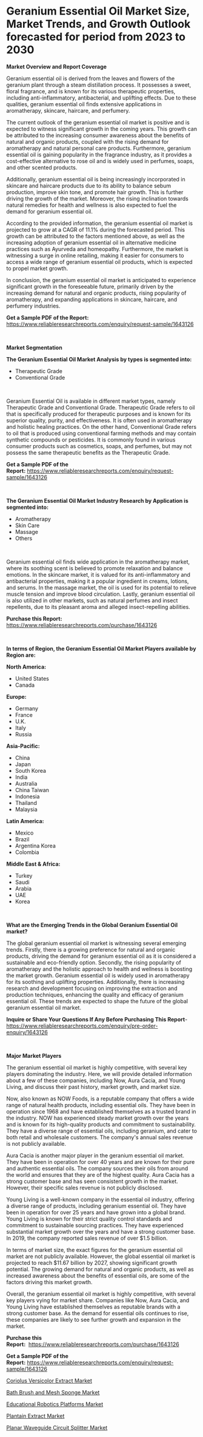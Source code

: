 <p><h1>Geranium Essential Oil Market Size, Market Trends, and Growth Outlook forecasted for period from 2023 to 2030</h1></p><p><strong>Market Overview and Report Coverage</strong></p>
<p><p>Geranium essential oil is derived from the leaves and flowers of the geranium plant through a steam distillation process. It possesses a sweet, floral fragrance, and is known for its various therapeutic properties, including anti-inflammatory, antibacterial, and uplifting effects. Due to these qualities, geranium essential oil finds extensive applications in aromatherapy, skincare, haircare, and perfumery.</p><p>The current outlook of the geranium essential oil market is positive and is expected to witness significant growth in the coming years. This growth can be attributed to the increasing consumer awareness about the benefits of natural and organic products, coupled with the rising demand for aromatherapy and natural personal care products. Furthermore, geranium essential oil is gaining popularity in the fragrance industry, as it provides a cost-effective alternative to rose oil and is widely used in perfumes, soaps, and other scented products.</p><p>Additionally, geranium essential oil is being increasingly incorporated in skincare and haircare products due to its ability to balance sebum production, improve skin tone, and promote hair growth. This is further driving the growth of the market. Moreover, the rising inclination towards natural remedies for health and wellness is also expected to fuel the demand for geranium essential oil.</p><p>According to the provided information, the geranium essential oil market is projected to grow at a CAGR of 11.1% during the forecasted period. This growth can be attributed to the factors mentioned above, as well as the increasing adoption of geranium essential oil in alternative medicine practices such as Ayurveda and homeopathy. Furthermore, the market is witnessing a surge in online retailing, making it easier for consumers to access a wide range of geranium essential oil products, which is expected to propel market growth.</p><p>In conclusion, the geranium essential oil market is anticipated to experience significant growth in the foreseeable future, primarily driven by the increasing demand for natural and organic products, rising popularity of aromatherapy, and expanding applications in skincare, haircare, and perfumery industries.</p></p>
<p><strong>Get a Sample PDF of the Report:</strong> <a href="https://www.reliableresearchreports.com/enquiry/request-sample/1643126">https://www.reliableresearchreports.com/enquiry/request-sample/1643126</a></p>
<p>&nbsp;</p>
<p><strong>Market Segmentation</strong></p>
<p><strong>The Geranium Essential Oil Market Analysis by types is segmented into:</strong></p>
<p><ul><li>Therapeutic Grade</li><li>Conventional Grade</li></ul></p>
<p>&nbsp;</p>
<p><p>Geranium Essential Oil is available in different market types, namely Therapeutic Grade and Conventional Grade. Therapeutic Grade refers to oil that is specifically produced for therapeutic purposes and is known for its superior quality, purity, and effectiveness. It is often used in aromatherapy and holistic healing practices. On the other hand, Conventional Grade refers to oil that is produced using conventional farming methods and may contain synthetic compounds or pesticides. It is commonly found in various consumer products such as cosmetics, soaps, and perfumes, but may not possess the same therapeutic benefits as the Therapeutic Grade.</p></p>
<p><strong>Get a Sample PDF of the Report:</strong>&nbsp;<a href="https://www.reliableresearchreports.com/enquiry/request-sample/1643126">https://www.reliableresearchreports.com/enquiry/request-sample/1643126</a></p>
<p>&nbsp;</p>
<p><strong>The Geranium Essential Oil Market Industry Research by Application is segmented into:</strong></p>
<p><ul><li>Aromatherapy</li><li>Skin Care</li><li>Massage</li><li>Others</li></ul></p>
<p>&nbsp;</p>
<p><p>Geranium essential oil finds wide application in the aromatherapy market, where its soothing scent is believed to promote relaxation and balance emotions. In the skincare market, it is valued for its anti-inflammatory and antibacterial properties, making it a popular ingredient in creams, lotions, and serums. In the massage market, the oil is used for its potential to relieve muscle tension and improve blood circulation. Lastly, geranium essential oil is also utilized in other markets, such as natural perfumes and insect repellents, due to its pleasant aroma and alleged insect-repelling abilities.</p></p>
<p><strong>Purchase this Report:</strong>&nbsp; <a href="https://www.reliableresearchreports.com/purchase/1643126">https://www.reliableresearchreports.com/purchase/1643126</a></p>
<p>&nbsp;</p>
<p><strong>In terms of Region, the Geranium Essential Oil Market Players available by Region are:</strong></p>
<p>
    <p> <strong> North America: </strong>
        <ul>
            <li>United States</li>
            <li>Canada</li>
        </ul>
        </p> 
    <p> <strong> Europe: </strong>
        <ul>
            <li>Germany</li>
            <li>France</li>
            <li>U.K.</li>
            <li>Italy</li>
            <li>Russia</li>
        </ul>
        </p> 
    <p> <strong> Asia-Pacific: </strong>
        <ul>
            <li>China</li>
            <li>Japan</li>
            <li>South Korea</li>
            <li>India</li>
            <li>Australia</li>
            <li>China Taiwan</li>
            <li>Indonesia</li>
            <li>Thailand</li>
            <li>Malaysia</li>
        </ul>
        </p> 
    <p> <strong> Latin America: </strong>
        <ul>
            <li>Mexico</li>
            <li>Brazil</li>
            <li>Argentina Korea</li>
            <li>Colombia</li>
        </ul>
        </p> 
    <p> <strong> Middle East & Africa: </strong>
        <ul>
            <li>Turkey</li>
            <li>Saudi</li>
            <li>Arabia</li>
            <li>UAE</li>
            <li>Korea</li>
        </ul>
    </p>
    </p>
<p>&nbsp;</p>
<p><strong>What are the Emerging Trends in the Global Geranium Essential Oil market?</strong></p>
<p><p>The global geranium essential oil market is witnessing several emerging trends. Firstly, there is a growing preference for natural and organic products, driving the demand for geranium essential oil as it is considered a sustainable and eco-friendly option. Secondly, the rising popularity of aromatherapy and the holistic approach to health and wellness is boosting the market growth. Geranium essential oil is widely used in aromatherapy for its soothing and uplifting properties. Additionally, there is increasing research and development focusing on improving the extraction and production techniques, enhancing the quality and efficacy of geranium essential oil. These trends are expected to shape the future of the global geranium essential oil market.</p></p>
<p><strong>Inquire or Share Your Questions If Any Before Purchasing This Report</strong>- <a href="https://www.reliableresearchreports.com/enquiry/pre-order-enquiry/1643126">https://www.reliableresearchreports.com/enquiry/pre-order-enquiry/1643126</a></p>
<p>&nbsp;</p>
<p><strong>Major Market Players</strong></p>
<p><p>The geranium essential oil market is highly competitive, with several key players dominating the industry. Here, we will provide detailed information about a few of these companies, including Now, Aura Cacia, and Young Living, and discuss their past history, market growth, and market size.</p><p>Now, also known as NOW Foods, is a reputable company that offers a wide range of natural health products, including essential oils. They have been in operation since 1968 and have established themselves as a trusted brand in the industry. NOW has experienced steady market growth over the years and is known for its high-quality products and commitment to sustainability. They have a diverse range of essential oils, including geranium, and cater to both retail and wholesale customers. The company's annual sales revenue is not publicly available.</p><p>Aura Cacia is another major player in the geranium essential oil market. They have been in operation for over 40 years and are known for their pure and authentic essential oils. The company sources their oils from around the world and ensures that they are of the highest quality. Aura Cacia has a strong customer base and has seen consistent growth in the market. However, their specific sales revenue is not publicly disclosed.</p><p>Young Living is a well-known company in the essential oil industry, offering a diverse range of products, including geranium essential oil. They have been in operation for over 25 years and have grown into a global brand. Young Living is known for their strict quality control standards and commitment to sustainable sourcing practices. They have experienced substantial market growth over the years and have a strong customer base. In 2019, the company reported sales revenue of over $1.5 billion.</p><p>In terms of market size, the exact figures for the geranium essential oil market are not publicly available. However, the global essential oil market is projected to reach $11.67 billion by 2027, showing significant growth potential. The growing demand for natural and organic products, as well as increased awareness about the benefits of essential oils, are some of the factors driving this market growth.</p><p>Overall, the geranium essential oil market is highly competitive, with several key players vying for market share. Companies like Now, Aura Cacia, and Young Living have established themselves as reputable brands with a strong customer base. As the demand for essential oils continues to rise, these companies are likely to see further growth and expansion in the market.</p></p>
<p><strong>Purchase this Report:</strong>&nbsp;&nbsp;<a href="https://www.reliableresearchreports.com/purchase/1643126">https://www.reliableresearchreports.com/purchase/1643126</a></p>
<p></p>
<p><strong>Get a Sample PDF of the Report:</strong>&nbsp;<a href="https://www.reliableresearchreports.com/enquiry/request-sample/1643126">https://www.reliableresearchreports.com/enquiry/request-sample/1643126</a></p>
<p><p><a href="https://github.com/Paul14Anderson63/Market-Research-Report-List-1/blob/main/coriolus-versicolor-extract-market.md">Coriolus Versicolor Extract Market</a></p><p><a href="https://medium.com/@marcoslemke2023/bath-brush-and-mesh-sponge-market-share-evolution-and-market-growth-trends-2023-2030-2e1926b3ba81">Bath Brush and Mesh Sponge Market</a></p><p><a href="https://medium.com/@wilmaheaney/educational-robotics-platforms-market-report-reveals-the-latest-trends-and-growth-opportunities-of-a53e2cce675b">Educational Robotics Platforms Market</a></p><p><a href="https://github.com/aasishrp01/Market-Research-Report-List-1/blob/main/plantain-extract-market.md">Plantain Extract Market</a></p><p><a href="https://medium.com/@horlandkidd/planar-waveguide-circuit-splitter-market-insight-market-trends-growth-forecasted-from-2023-to-6f8f7f6653dc">Planar Waveguide Circuit Splitter Market</a></p></p>